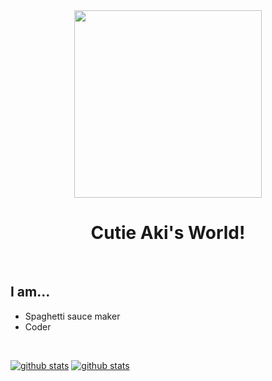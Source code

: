 <div align="center">
  <img src="https://cdn.discordapp.com/attachments/689314197233860629/766199302049497169/unknown.png" width="300"/>
  <h1>
    Cutie Aki's World!
  </h1>
</div>

<br />

## I am...
* Spaghetti sauce maker
* Coder
<br />


[![github stats](https://github-readme-stats.vercel.app/api?username=AkiaCode&count_private=true&show_icons=true&hide_border=true&bg_color=00000000&title_color=D65476&icon_color=D65476&text_color=BA5A6F)](https://github.com/AkiaCode)
[![github stats](https://github-readme-stats.vercel.app/api/top-langs?username=AkiaCode&count_private=true&show_icons=true&hide_border=true&bg_color=00000000&title_color=D65476&icon_color=D65476&text_color=BA5A6F)](https://github.com/AkiaCode)
